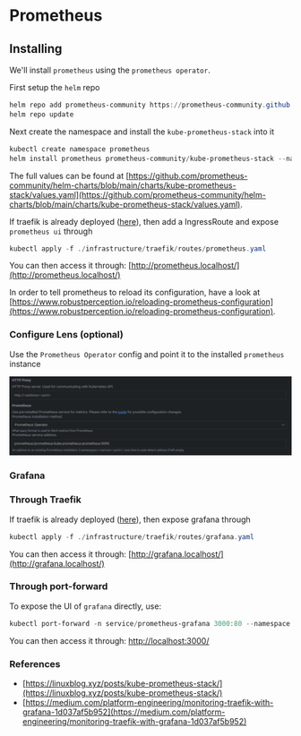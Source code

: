 # Prometheus

## Installing

We'll install `prometheus` using the `prometheus operator`.

First setup the `helm` repo

```powershell
helm repo add prometheus-community https://prometheus-community.github.io/helm-charts
helm repo update
```

Next create the namespace and install the `kube-prometheus-stack` into it

```powershell
kubectl create namespace prometheus
helm install prometheus prometheus-community/kube-prometheus-stack --namespace prometheus -f .\infrastructure\prometheus\prometheus-values.yaml
```

The full values can be found at [https://github.com/prometheus-community/helm-charts/blob/main/charts/kube-prometheus-stack/values.yaml](https://github.com/prometheus-community/helm-charts/blob/main/charts/kube-prometheus-stack/values.yaml).

If traefik is already deployed ([here](./traefik.md)), then add a IngressRoute and expose `prometheus ui` through

```powershell
kubectl apply -f ./infrastructure/traefik/routes/prometheus.yaml
```

You can then access it through: [http://prometheus.localhost/](http://prometheus.localhost/)

In order to tell prometheus to reload its configuration, have a look at [https://www.robustperception.io/reloading-prometheus-configuration](https://www.robustperception.io/reloading-prometheus-configuration).

### Configure Lens (optional)

Use the `Prometheus Operator` config and point it to the installed `prometheus` instance

![Prometheus Lens Settings](../../../images/prometheus-lens.png)

### Grafana

### Through Traefik

If traefik is already deployed ([here](./traefik.md)), then expose grafana through

```powershell
kubectl apply -f ./infrastructure/traefik/routes/grafana.yaml
```

You can then access it through: [http://grafana.localhost/](http://grafana.localhost/)

### Through port-forward

To expose the UI of `grafana` directly, use:

```powershell
kubectl port-forward -n service/prometheus-grafana 3000:80 --namespace prometheus
```

You can then access it through: [http://localhost:3000/](http://localhost:3000/)

### References

- [https://linuxblog.xyz/posts/kube-prometheus-stack/](https://linuxblog.xyz/posts/kube-prometheus-stack/)
- [https://medium.com/platform-engineering/monitoring-traefik-with-grafana-1d037af5b952](https://medium.com/platform-engineering/monitoring-traefik-with-grafana-1d037af5b952)
